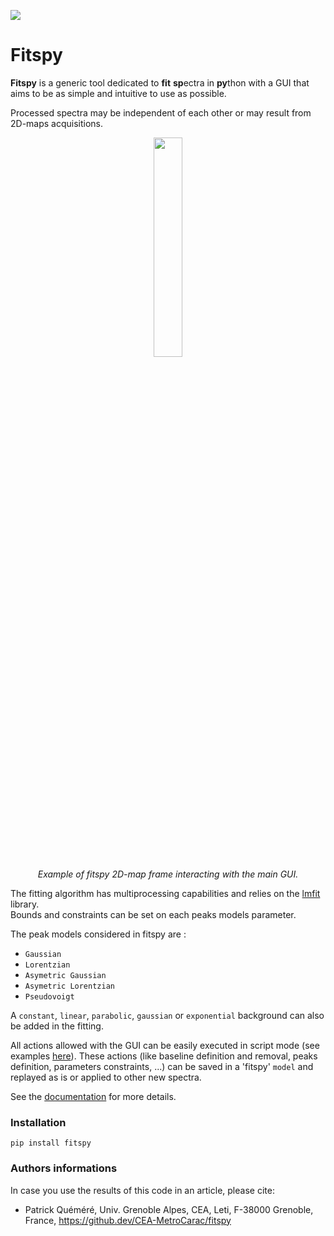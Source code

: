 ![](https://cea-metrocarac.github.io/fitspy/fitspy.png)

# Fitspy

**Fitspy** is a generic tool dedicated to **fit** **sp**ectra in **py**thon
with a GUI that aims to be as simple and intuitive to use as possible.

Processed spectra may be independent of each other or may result from 2D-maps
acquisitions.
<p align="center" width="100%">
    <img align="center" width="30%" src=https://cea-metrocarac.github.io/fitspy/2d-map.png> <br>
    <em>Example of fitspy 2D-map frame interacting with the main GUI.</em> 

</p>

The fitting algorithm has multiprocessing capabilities and relies on
the [lmfit](https://github.com/lmfit/lmfit-py) library.<br>
Bounds and constraints can be set on each peaks models parameter.

The peak models considered in fitspy are :

* `Gaussian`
* `Lorentzian`
* `Asymetric Gaussian`
* `Asymetric Lorentzian`
* `Pseudovoigt`

A `constant`, `linear`, `parabolic`, `gaussian` or `exponential` background can
also be added in the fitting.

All actions allowed with the GUI can be easily executed in script mode (see
examples [here](https://github.com/CEA-MetroCarac/fitspy/tree/main/examples)).
These actions (like baseline definition and removal, peaks definition,
parameters constraints, ...) can be saved in a 'fitspy' `model` and replayed as
is or applied to other new spectra.

See the [documentation](https://github.com/CEA-MetroCarac/fitspy/tree/main/doc) for more details.

### Installation

```
pip install fitspy
```


### Authors informations

In case you use the results of this code in an article, please cite:

- Patrick Quéméré, Univ. Grenoble Alpes, CEA, Leti, F-38000 Grenoble, France, https://github.dev/CEA-MetroCarac/fitspy